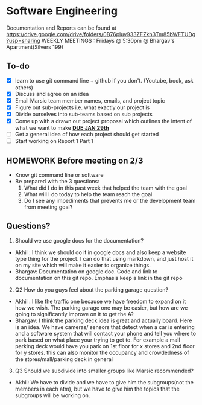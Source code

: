 # Software Engineering

Documentation and Reports can be found at https://drive.google.com/drive/folders/0B76pluv933ZFZkh3Tm85bWFTUDg?usp=sharing
WEEKLY MEETINGS : Fridays @ 5:30pm @ Bhargav's Apartment(Silvers 199)

## To-do
- [x] learn to use git command line + github if you don't. (Youtube, book, ask others)
- [x] Discuss and agree on an idea
- [x] Email Marsic team member names, emails, and project topic
- [x] Figure out sub-projects i.e. what exactly our project is
- [x] Divide ourselves into sub-teams based on sub projects
- [x] Come up with a drawn out project proposal which outlines the intent of what we want to make <u>**DUE JAN 29th**</u>
- [ ] Get a general idea of how each project should get started
- [ ] Start working on Report 1 Part 1

## HOMEWORK Before meeting on 2/3
- Know git command line or software
- Be prepared with the 3 questions:
  1. What did I do in this past week that helped the team with the goal
  2. What will I do today to help the team reach the goal
  3. Do I see any impediments that prevents me or the development team from meeting goal?

## Questions?
1. Should we use google docs for the documentation?
  - Akhil : I think we should do it in google docs and also keep a website type thing for the project. I can do that using markdown, and just host it on my site which will make it easier to organize things.
  - Bhargav: Documentation on google doc. Code and link to documentation on this git repo. Emphasis keep a link in the git repo

2. Q2 How do you guys feel about the parking garage question?
  - Akhil : I like the traffic one because we have freedom to expand on it how we wish. The parking garage one may be easier, but how are we going to significantly improve on it to get the A?
  - Bhargav: I think the parking deck idea is great and actually board. Here is an idea. We have cameras/ sensors that detect when a car is entering and a software system that will contact your phone and tell you where to park based on what place your trying to get to. For example a mall parking deck would have you park on 1st floor for x stores and 2nd floor for y stores. this can also monitor the occupancy and crowdedness of the stores/mall/parking deck in general

3. Q3 Should we subdivide into smaller groups like Marsic recommended?

  - Akhil: We have to divide and we have to give him the subgroups(not the members in each atm), but we have to give him the topics that the subgroups will be working on.
